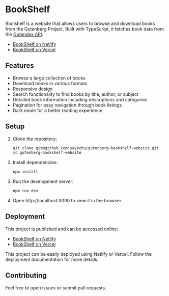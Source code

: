 # BookShelf

Boolshelf is a website that allows users to browse and download books from the Gutenberg Project. Built with TypeScript, it fetches book data from the [Gutendex API](https://gutendex.com/).

- [BookShelf on Netlify](https://gutendexbooks.netlify.app/)
- [BookShelf on Vercel](https://gutendex-api.vercel.app/)

## Features

- Browse a large collection of books
- Download books in various formats
- Responsive design
- Search functionality to find books by title, author, or subject
- Detailed book information including descriptions and categories
- Pagination for easy navigation through book listings
- Dark mode for a better reading experience

## Setup

1. Clone the repository:
   ```sh
   git clone git@github.com:sayechu/gutenberg-bookshelf-website.git
   cd gutenberg-bookshelf-website
   ```
2. Install dependencies:
    ```sh
   npm install
    ```
3. Run the development server:
    ```sh
   npm run dev
    ```
4. Open http://localhost:3000 to view it in the browser.

## Deployment
This project is published and can be accessed online:

- [BookShelf on Netlify](https://gutendexbooks.netlify.app/)
- [BookShelf on Vercel](https://gutendex-api.vercel.app/)

This project can be easily deployed using Netlify or Vercel. Follow the deployment documentation for more details.

## Contributing
Feel free to open issues or submit pull requests.